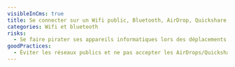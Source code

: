 ```yaml
---
visibleInCms: true
title: Se connecter sur un Wifi public, Bluetooth, AirDrop, Quickshare, etc.
categories: Wifi et bluetooth
risks:
  - Se faire pirater ses appareils informatiques lors des déplacements.
goodPractices:
  - Éviter les réseaux publics et ne pas accepter les AirDrops/Quickshare
---
```

